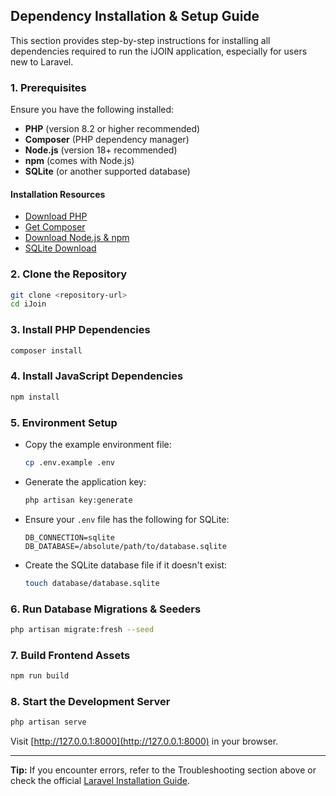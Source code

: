 ## Dependency Installation & Setup Guide

This section provides step-by-step instructions for installing all dependencies required to run the iJOIN application, especially for users new to Laravel.

### 1. Prerequisites

Ensure you have the following installed:

- **PHP** (version 8.2 or higher recommended)
- **Composer** (PHP dependency manager)
- **Node.js** (version 18+ recommended)
- **npm** (comes with Node.js)
- **SQLite** (or another supported database)

#### Installation Resources

- [Download PHP](https://www.php.net/downloads)
- [Get Composer](https://getcomposer.org/download/)
- [Download Node.js & npm](https://nodejs.org/)
- [SQLite Download](https://www.sqlite.org/download.html)

### 2. Clone the Repository

```bash
git clone <repository-url>
cd iJoin
```

### 3. Install PHP Dependencies

```bash
composer install
```

### 4. Install JavaScript Dependencies

```bash
npm install
```

### 5. Environment Setup

- Copy the example environment file:

    ```bash
    cp .env.example .env
    ```

- Generate the application key:

    ```bash
    php artisan key:generate
    ```

- Ensure your `.env` file has the following for SQLite:

    ```
    DB_CONNECTION=sqlite
    DB_DATABASE=/absolute/path/to/database.sqlite
    ```

- Create the SQLite database file if it doesn't exist:

    ```bash
    touch database/database.sqlite
    ```

### 6. Run Database Migrations & Seeders

```bash
php artisan migrate:fresh --seed
```

### 7. Build Frontend Assets

```bash
npm run build
```

### 8. Start the Development Server

```bash
php artisan serve
```

Visit [http://127.0.0.1:8000](http://127.0.0.1:8000) in your browser.

---

**Tip:** If you encounter errors, refer to the Troubleshooting section above or check the official [Laravel Installation Guide](https://laravel.com/docs/11.x/installation).
